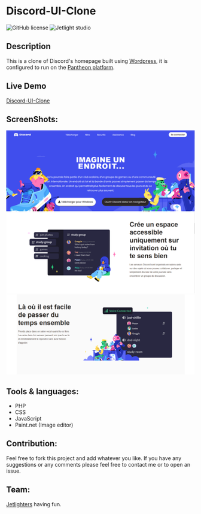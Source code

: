 # Discord-UI-Clone

![GitHub license](https://img.shields.io/github/license/Mohammed-Benotmane/Tower-Defense-Game.svg)
![Jetlight studio](https://img.shields.io/badge/Made%20by-Jetlight%20studio-blue.svg?color=082544)

## Description
This is a clone of Discord's homepage built using [Wordpress](https://wordpress.org/), it is configured to run on the [Pantheon platform](https://pantheon.io).

## Live Demo
[Discord-UI-Clone](https://dev-discordclonechallenge.pantheonsite.io/)

## ScreenShots:
<img src="screenshots/1.png" />
<img src="screenshots/2.png" />
<img src="screenshots/3.png" />

## Tools & languages:
* PHP
* CSS
* JavaScript
* Paint.net (Image editor)

## Contribution:
Feel free to fork this project and add whatever you like. If you have any suggestions or any comments please feel free to contact me or to open an issue.

## Team:
[Jetlighters](https://github.com/JetLightStudio) having fun.

